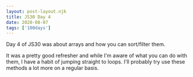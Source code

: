 ```yaml
---
layout: post-layout.njk 
title: JS30 Day 4
date: 2020-08-07
tags: ['100days']
---
```

<!-- Excerpt Start -->
Day 4 of JS30 was about arrays and how you can sort/filter them. 
<!-- Excerpt End -->
It was a pretty good refresher and while I'm aware of what you can do with them, I have a habit of jumping straight to loops. I'll probably try use these methods a lot more on a regular basis.